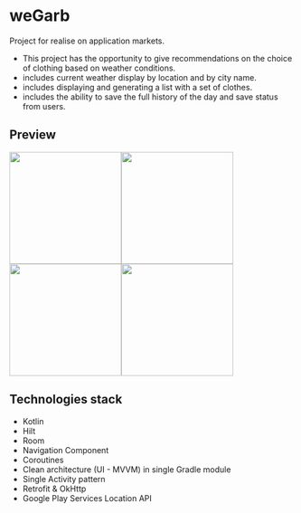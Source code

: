 # weGarb
Project for realise on application markets.
- This project has the opportunity to give recommendations on the choice of clothing based on weather conditions.
- includes current weather display by location and by city name.
- includes displaying and generating a list with a set of clothes.
- includes the ability to save the full history of the day and save status from users.
## Preview
<div style="display: flex; flex-wrap: wrap;">
  <img src="https://www.dropbox.com/s/cpv9aqhmszwoyqz/wegarb_main_miami.jpg?raw=1" width="198" height="auto"/>
	<img src="https://www.dropbox.com/s/e1jou4hpc0x9obi/wegarb_main_la.jpg?raw=1" width="198" height="auto"/>
  <img src="https://www.dropbox.com/s/ybma1ady4za2766/wegarb_list_history.jpg?raw=1" width="198" height="auto"/>
  <img src="https://www.dropbox.com/s/901qdc72l2rxkhp/wegarb_all_history.jpg?raw=1" width="198" height="auto"/>
</div>

## Technologies stack
- Kotlin
- Hilt
- Room
- Navigation Component
- Coroutines
- Clean architecture (UI - MVVM) in single Gradle module
- Single Activity pattern
- Retrofit & OkHttp
- Google Play Services Location API
